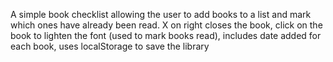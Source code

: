 A simple book checklist allowing the user to add books to a list and mark which ones have already been read. X on right closes the book, click on the book to  lighten the font (used to mark books read), includes date added for each book, uses localStorage to save the library
